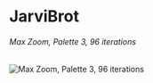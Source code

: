 # JarviBrot

###### Max Zoom, Palette 3, 96 iterations
![Max Zoom, Palette 3, 96 iterations](https://media.discordapp.net/attachments/592441902981447710/790750172039610418/unknown.png?width=889&height=701)



